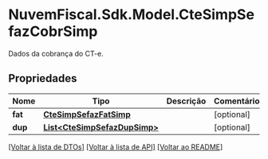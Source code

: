 # NuvemFiscal.Sdk.Model.CteSimpSefazCobrSimp
Dados da cobrança do CT-e.

## Propriedades

Nome | Tipo | Descrição | Comentários
------------ | ------------- | ------------- | -------------
**fat** | [**CteSimpSefazFatSimp**](CteSimpSefazFatSimp.md) |  | [optional] 
**dup** | [**List&lt;CteSimpSefazDupSimp&gt;**](CteSimpSefazDupSimp.md) |  | [optional] 

[[Voltar à lista de DTOs]](../README.md#documentation-for-models) [[Voltar à lista de API]](../README.md#documentation-for-api-endpoints) [[Voltar ao README]](../README.md)

